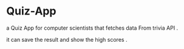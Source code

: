 # Quiz-App
a Quiz App for computer scientists that fetches data From trivia API .  

it can save the result and show the high scores .

